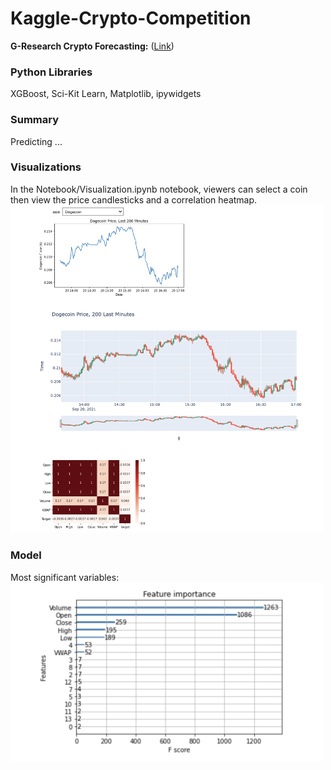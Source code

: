 # Kaggle-Crypto-Competition
<strong>G-Research Crypto Forecasting:</strong> ([Link](https://pages.github.com/))

### Python Libraries
XGBoost, Sci-Kit Learn, Matplotlib, ipywidgets

### Summary
Predicting ...

### Visualizations
In the Notebook/Visualization.ipynb notebook, viewers can select a coin then view the price candlesticks and a correlation heatmap.
<img src="Images/visualizations.png" alt="viz" width="500" />

### Model

Most significant variables:
<br>
<img src="Images/XGBoost_var_significance.png" alt="results" width="500" />
